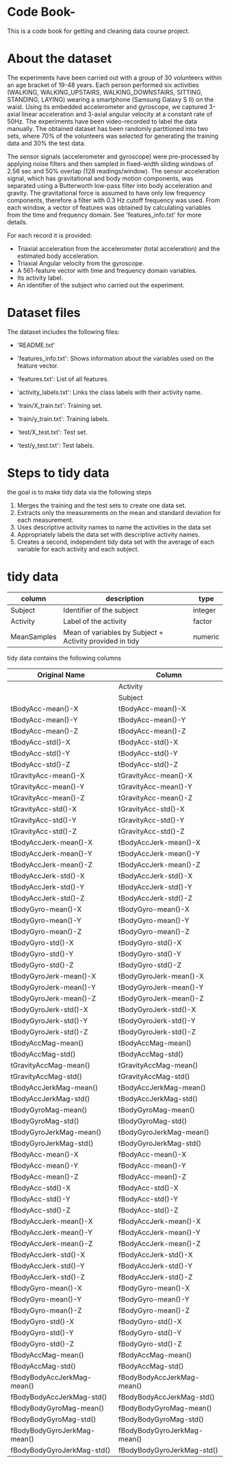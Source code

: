 # Code Book-
This is a code book for getting and cleaning data course project.

# About the dataset
The experiments have been carried out with a group of 30 volunteers within an age bracket of 19-48 years. Each person performed six activities (WALKING, WALKING_UPSTAIRS, WALKING_DOWNSTAIRS, SITTING, STANDING, LAYING) wearing a smartphone (Samsung Galaxy S II) on the waist. Using its embedded accelerometer and gyroscope, we captured 3-axial linear acceleration and 3-axial angular velocity at a constant rate of 50Hz. The experiments have been video-recorded to label the data manually. The obtained dataset has been randomly partitioned into two sets, where 70% of the volunteers was selected for generating the training data and 30% the test data. 

The sensor signals (accelerometer and gyroscope) were pre-processed by applying noise filters and then sampled in fixed-width sliding windows of 2.56 sec and 50% overlap (128 readings/window). The sensor acceleration signal, which has gravitational and body motion components, was separated using a Butterworth low-pass filter into body acceleration and gravity. The gravitational force is assumed to have only low frequency components, therefore a filter with 0.3 Hz cutoff frequency was used. From each window, a vector of features was obtained by calculating variables from the time and frequency domain. See 'features_info.txt' for more details. 

For each record it is provided:
- Triaxial acceleration from the accelerometer (total acceleration) and the estimated body acceleration.
- Triaxial Angular velocity from the gyroscope. 
- A 561-feature vector with time and frequency domain variables. 
- Its activity label. 
- An identifier of the subject who carried out the experiment.

# Dataset files
The dataset includes the following files:

- 'README.txt'

- 'features_info.txt': Shows information about the variables used on the feature vector.

- 'features.txt': List of all features.

- 'activity_labels.txt': Links the class labels with their activity name.

- 'train/X_train.txt': Training set.

- 'train/y_train.txt': Training labels.

- 'test/X_test.txt': Test set.

- 'test/y_test.txt': Test labels.

# Steps to tidy data
the goal is to make tidy data via the following steps
1. Merges the training and the test sets to create one data set.
2. Extracts only the measurements on the mean and standard deviation for each measurement.
3. Uses descriptive activity names to name the activities in the data set
4. Appropriately labels the data set with descriptive activity names.
5. Creates a second, independent tidy data set with the average of each variable for each activity and each subject.


# tidy data


| column       | description                                              | type    |
| ------------ | -------------------------------------------------------- | ------- |
| Subject      | Identifier of the subject                                | integer |
| Activity     | Label of the activity                                    | factor  |
| MeanSamples  | Mean of variables by Subject + Activity provided in tidy | numeric |

tidy data contains the following columns

|  Original Name               | Column                      |
| ----------------------------| --------------------------- |
|                             | Activity                    |
|                             | Subject                     |
| tBodyAcc-mean()-X           | tBodyAcc-mean()-X           |
| tBodyAcc-mean()-Y           | tBodyAcc-mean()-Y           |
| tBodyAcc-mean()-Z           | tBodyAcc-mean()-Z           |
| tBodyAcc-std()-X            | tBodyAcc-std()-X            |
| tBodyAcc-std()-Y            | tBodyAcc-std()-Y            |
| tBodyAcc-std()-Z            | tBodyAcc-std()-Z            |
| tGravityAcc-mean()-X        | tGravityAcc-mean()-X        |
| tGravityAcc-mean()-Y        | tGravityAcc-mean()-Y        |
| tGravityAcc-mean()-Z        | tGravityAcc-mean()-Z        |
| tGravityAcc-std()-X         | tGravityAcc-std()-X         |
| tGravityAcc-std()-Y         | tGravityAcc-std()-Y         |
| tGravityAcc-std()-Z         | tGravityAcc-std()-Z         |
| tBodyAccJerk-mean()-X       | tBodyAccJerk-mean()-X       |
| tBodyAccJerk-mean()-Y       | tBodyAccJerk-mean()-Y       |
| tBodyAccJerk-mean()-Z       | tBodyAccJerk-mean()-Z       |
| tBodyAccJerk-std()-X        | tBodyAccJerk-std()-X        |
| tBodyAccJerk-std()-Y        | tBodyAccJerk-std()-Y        |
| tBodyAccJerk-std()-Z        | tBodyAccJerk-std()-Z        |
| tBodyGyro-mean()-X          | tBodyGyro-mean()-X          |
| tBodyGyro-mean()-Y          | tBodyGyro-mean()-Y          |
| tBodyGyro-mean()-Z          | tBodyGyro-mean()-Z          |
| tBodyGyro-std()-X           | tBodyGyro-std()-X           |
| tBodyGyro-std()-Y           | tBodyGyro-std()-Y           |
| tBodyGyro-std()-Z           | tBodyGyro-std()-Z           |
| tBodyGyroJerk-mean()-X      | tBodyGyroJerk-mean()-X      |
| tBodyGyroJerk-mean()-Y      | tBodyGyroJerk-mean()-Y      |
| tBodyGyroJerk-mean()-Z      | tBodyGyroJerk-mean()-Z      |
| tBodyGyroJerk-std()-X       | tBodyGyroJerk-std()-X       |
| tBodyGyroJerk-std()-Y       | tBodyGyroJerk-std()-Y       |
| tBodyGyroJerk-std()-Z       | tBodyGyroJerk-std()-Z       |
| tBodyAccMag-mean()          | tBodyAccMag-mean()          |
| tBodyAccMag-std()           | tBodyAccMag-std()           |
| tGravityAccMag-mean()       | tGravityAccMag-mean()       |
| tGravityAccMag-std()        | tGravityAccMag-std()        |
| tBodyAccJerkMag-mean()      | tBodyAccJerkMag-mean()      |
| tBodyAccJerkMag-std()       | tBodyAccJerkMag-std()       |
| tBodyGyroMag-mean()         | tBodyGyroMag-mean()         |
| tBodyGyroMag-std()          | tBodyGyroMag-std()          |
| tBodyGyroJerkMag-mean()     | tBodyGyroJerkMag-mean()     |
| tBodyGyroJerkMag-std()      | tBodyGyroJerkMag-std()      |
| fBodyAcc-mean()-X           | fBodyAcc-mean()-X           |
| fBodyAcc-mean()-Y           | fBodyAcc-mean()-Y           |
| fBodyAcc-mean()-Z           | fBodyAcc-mean()-Z           |
| fBodyAcc-std()-X            | fBodyAcc-std()-X            |
| fBodyAcc-std()-Y            | fBodyAcc-std()-Y            |
| fBodyAcc-std()-Z            | fBodyAcc-std()-Z            |
| fBodyAccJerk-mean()-X       | fBodyAccJerk-mean()-X       |
| fBodyAccJerk-mean()-Y       | fBodyAccJerk-mean()-Y       |
| fBodyAccJerk-mean()-Z       | fBodyAccJerk-mean()-Z       |
| fBodyAccJerk-std()-X        | fBodyAccJerk-std()-X        |
| fBodyAccJerk-std()-Y        | fBodyAccJerk-std()-Y        |
| fBodyAccJerk-std()-Z        | fBodyAccJerk-std()-Z        |
| fBodyGyro-mean()-X          | fBodyGyro-mean()-X          |
| fBodyGyro-mean()-Y          | fBodyGyro-mean()-Y          |
| fBodyGyro-mean()-Z          | fBodyGyro-mean()-Z          |
| fBodyGyro-std()-X           | fBodyGyro-std()-X           |
| fBodyGyro-std()-Y           | fBodyGyro-std()-Y           |
| fBodyGyro-std()-Z           | fBodyGyro-std()-Z           |
| fBodyAccMag-mean()          | fBodyAccMag-mean()          |
| fBodyAccMag-std()           | fBodyAccMag-std()           |
| fBodyBodyAccJerkMag-mean()  | fBodyBodyAccJerkMag-mean()  |
| fBodyBodyAccJerkMag-std()   | fBodyBodyAccJerkMag-std()   |
| fBodyBodyGyroMag-mean()     | fBodyBodyGyroMag-mean()     |
| fBodyBodyGyroMag-std()      | fBodyBodyGyroMag-std()      |
| fBodyBodyGyroJerkMag-mean() | fBodyBodyGyroJerkMag-mean() |
| fBodyBodyGyroJerkMag-std()  | fBodyBodyGyroJerkMag-std()  |
